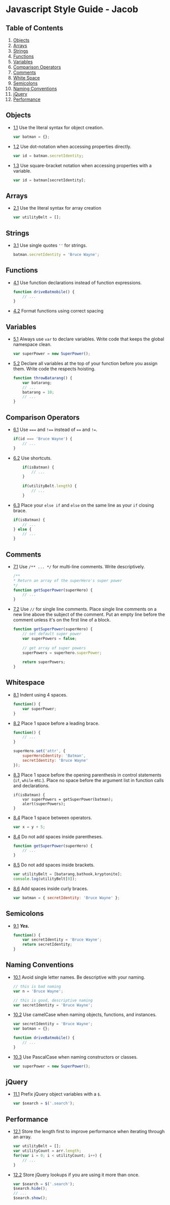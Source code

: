 # Javascript Style Guide - Jacob

## Table of Contents

1. [Objects](#objects)
2. [Arrays](#arrays)
3. [Strings](#strings)
4. [Functions](#functions)
5. [Variables](#variables)
6. [Comparison Operators](#comparison-operators) 
7. [Comments](#comments)
8. [White Space](#white-space)
9. [Semicolons](#semicolons)
10. [Naming Conventions](#name-conventions)
11. [jQuery](#jquery)
12. [Performance](#performance)

## Objects

- [1.1](#1.1) Use the literal syntax for object creation.

    ```javascript
    var batman = {};
    ```

- [1.2](#1.2) Use dot-notation when accessing properties directly.

    ```javascript
    var id = batman.secretIdentity;
    ```

- [1.3](#1.3) Use square-bracket notation when accessing properties with a variable.

    ```javascript
    var id = batman[secretIdentity];
    ```

## Arrays

- [2.1](#2.1) Use the literal syntax for array creation

    ```javascript
    var utilityBelt = [];
    ```

## Strings

- [3.1](#3.1) Use single quotes ```''``` for strings.

    ```javascript
    batman.secretIdentity = 'Bruce Wayne';
    ```

## Functions

- [4.1](#4.1) Use function declarations instead of function expressions.

    ```javascript
    function driveBatmobile() {
        // ...
    }
    ```

- [4.2](#4.1) Format functions using correct spacing

## Variables

- [5.1](#5.1) Always use ```var``` to declare variables. Write code that keeps the global namespace clean.

    ```javascript
    var superPower = new SuperPower();
    ```

- [5.2](#5.2) Declare all variables at the top of your function before you assign them. Write code the respects hoisting.

    ```javascript
    function throwBatarang() {
        var batarang;
        // ...
        batarang = 10;
        // ...
    }
    ```

## Comparison Operators

- [6.1](#6.1) Use ```===``` and ```!==``` instead of ```==``` and ```!=```.

    ```javascript
    if(id === 'Bruce Wayne') {
        // ...
    }
    ```

- [6.2](#6.2) Use shortcuts.

    ```javascript
        if(isBatman) {
            // ...
        }
        
        if(utilityBelt.length) {
            // ...
        }
    ```

- [6.3](#6.3) Place your ```else if``` and ```else``` on the same line as your ```if``` closing brace.

    ```javascript
    if(isBatman) {
        // ...
    } else {
        // ...
    }
    ```

## Comments

- [7.1](#7.1) Use ```/** ... */``` for multi-line comments. Write descriptively.

    ```javascript
    /**
    * Return an array of the superHero's super power
    */
    function getSuperPower(superHero) {
        // ...
    }
    ```

- [7.2](#7.2) Use ```//``` for single line comments. Place single line comments on a new line above the subject of the comment. Put an empty line before the comment unless it's on the first line of a block.

    ```javascript
    function getSuperPower(superHero) {
        // set default super power
        var superPowers = false;
        
        // get array of super powers
        superPowers = superhero.superPower;
        
        return superPowers;
    }
    ```

## Whitespace

- [8.1](#8.1) Indent using 4 spaces.

    ```javascript
    function() {
        var superPower;
    }
    ```

- [8.2](#8.2) Place 1 space before a leading brace.

    ```javascript
    function() {
        // ...
    }
    
    superHero.set('attr', {
        superHeroIdentity: 'Batman',
        secretIdentity: 'Bruce Wayne'
    });
    ```

- [8.3](#8.3) Place 1 space before the opening parenthesis in control statements (```if```, ```while``` etc.). Place no space before the argument list in function calls and declarations.

    ```javacript
    if(isBatman) {
        var superPowers = getSuperPower(batman);
        alert(superPowers);
    }
    ```

- [8.4](#8.4) Place 1 space between operators.

    ```javascript
    var x = y + 5;
    ```

- [8.4](#8.4) Do not add spaces inside parentheses.

    ```javascript
    function getSuperPower(superHero) {
        // ...
    }
    ```

- [8.5](#8.5) Do not add spaces inside brackets.

    ```javascript
    var utilityBelt = [batarang,bathook,kryptonite];
    console.log(utilityBelt[0]);
    ```

- [8.6](#8.6) Add spaces inside curly braces.

    ```javascript
    var batman = { secretIdentity: 'Bruce Wayne' };
    ```

## Semicolons

- [9.1](#9.1) ***Yes.***

    ```javascript
    function() {
        var secretIdentity = 'Bruce Wayne';
        return secretIdentity;
    }
    ```

## Naming Conventions

- [10.1](#10.1) Avoid single letter names. Be descriptive with your naming.

    ```javascript
    // this is bad naming
    var n = 'Bruce Wayne';
    
    // this is good, descriptive naming
    var secretIdentity = 'Bruce Wayne';
    ```

- [10.2](#10.2) Use camelCase when naming objects, functions, and instances.

    ```javascript
    var secretIdentity = 'Bruce Wayne';
    var batman = {};
    
    function driveBatmobile() {
        // ...
    }
    ```

- [10.3](#10.3) Use PascalCase when naming constructors or classes.

    ```javascript
    var superPower = new SuperPower();
    ```

## jQuery

- [11.1](#11.1) Prefix jQuery object variables with a ```$```.

    ```javascript
    var $search = $('.search');
    ```

## Performance

- [12.1](#12.1) Store the length first to improve performance when iterating through an array.

    ```javascript
    var utilityBelt = [];
    var utilityCount = arr.length;
    for(var i = 0; i < utilityCount; i++) {
        // ...
    }
    ```

- [12.2](#12.2) Store jQuery lookups if you are using it more than once.

    ```javascript
    var $search = $('.search');
    $search.hide();
    // ...
    $search.show();
    ```
